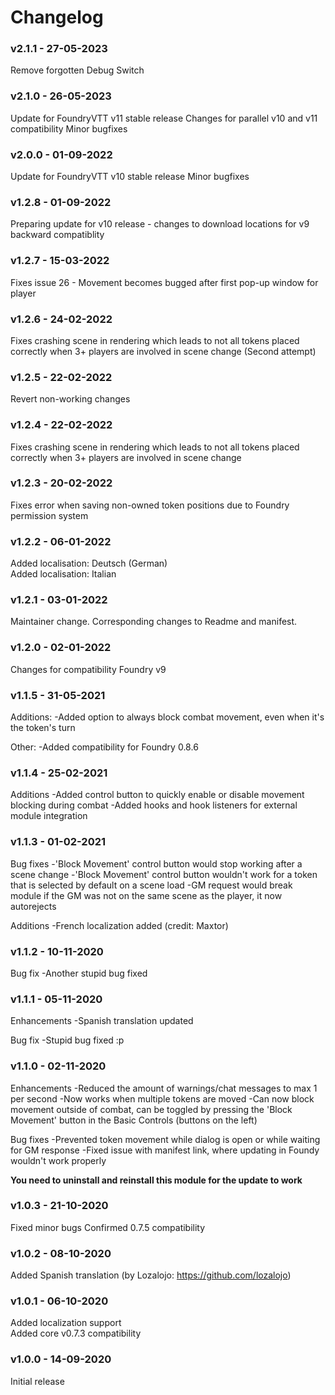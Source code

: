 # Changelog

### v2.1.1 - 27-05-2023
Remove forgotten Debug Switch

### v2.1.0 - 26-05-2023
Update for FoundryVTT v11 stable release
Changes for parallel v10 and v11 compatibility
Minor bugfixes

### v2.0.0 - 01-09-2022
Update for FoundryVTT v10 stable release
Minor bugfixes

### v1.2.8 - 01-09-2022
Preparing update for v10 release - changes to download locations for v9 backward compatiblity

### v1.2.7 - 15-03-2022
Fixes issue 26 - Movement becomes bugged after first pop-up window for player

### v1.2.6 - 24-02-2022
Fixes crashing scene in rendering which leads to not all tokens placed correctly when 3+ players are involved in scene change (Second attempt)

### v1.2.5 - 22-02-2022
Revert non-working changes

### v1.2.4 - 22-02-2022
Fixes crashing scene in rendering which leads to not all tokens placed correctly when 3+ players are involved in scene change

### v1.2.3 - 20-02-2022
Fixes error when saving non-owned token positions due to Foundry permission system

### v1.2.2 - 06-01-2022
Added localisation: Deutsch (German)<br />
Added localisation: Italian

### v1.2.1 - 03-01-2022
Maintainer change. Corresponding changes to Readme and manifest.

### v1.2.0 - 02-01-2022
Changes for compatibility Foundry v9

### v1.1.5 - 31-05-2021
Additions:
-Added option to always block combat movement, even when it's the token's turn

Other:
-Added compatibility for Foundry 0.8.6

### v1.1.4 - 25-02-2021
Additions
-Added control button to quickly enable or disable movement blocking during combat
-Added hooks and hook listeners for external module integration

### v1.1.3 - 01-02-2021
Bug fixes
-'Block Movement' control button would stop working after a scene change
-'Block Movement' control button wouldn't work for a token that is selected by default on a scene load
-GM request would break module if the GM was not on the same scene as the player, it now autorejects

Additions
-French localization added (credit: Maxtor)

### v1.1.2 - 10-11-2020
Bug fix
-Another stupid bug fixed

### v1.1.1 - 05-11-2020
Enhancements
-Spanish translation updated

Bug fix
-Stupid bug fixed :p

### v1.1.0 - 02-11-2020
Enhancements
-Reduced the amount of warnings/chat messages to max 1 per second
-Now works when multiple tokens are moved
-Can now block movement outside of combat, can be toggled by pressing the 'Block Movement' button in the Basic Controls (buttons on the left)

Bug fixes
-Prevented token movement while dialog is open or while waiting for GM response
-Fixed issue with manifest link, where updating in Foundy wouldn't work properly

<b>You need to uninstall and reinstall this module for the update to work</b>

### v1.0.3 - 21-10-2020
Fixed minor bugs
Confirmed 0.7.5 compatibility

### v1.0.2 - 08-10-2020
Added Spanish translation (by Lozalojo: https://github.com/lozalojo)

### v1.0.1 - 06-10-2020
Added localization support<br>
Added core v0.7.3 compatibility

### v1.0.0 - 14-09-2020
Initial release
